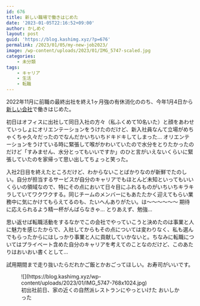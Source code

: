 ```yaml
---
id: 676
title: 新しい職場で働きはじめた
date: '2023-01-05T22:16:52+09:00'
author: かしめぐ
layout: post
guid: 'https://blog.kashimg.xyz/?p=676'
permalink: /2023/01/05/my-new-job2023/
image: /wp-content/uploads/2023/01/IMG_5747-scaled.jpg
categories:
    - 未分類
tags:
    - キャリア
    - 生活
    - 転職
---
```


2022年11月に前職の最終出社を終え1ヶ月強の有休消化ののち、今年1月4日から[新しい会社](https://3-shake.com/)で働きはじめた。

初日はオフィスに出社して同日入社の方々（私ふくめて10名いた）と顔をあわせていっしょにオリエンテーションをうけたのだけど、新入社員なんて立場がめちゃくちゃ久々だったのでなんだかいちいちドキドキしてしまった… オリエンテーションをうけている時に緊張して喉がかわいていたので水分をとりたかったのだけど「すみません、水分とってもいいですか」のひと言がいえないくらいに緊張していたのを家帰って思い出してちょっと笑った。

入社2日目を終えたところだけど、わからないことばかりなのが新鮮でたのしい。自分が担当するサービスが自分のキャリアでもほとんど未知といってもいいくらいの領域なので、特にその点において日々目にふれるものがいちいちキラキラしていてワクワクする。同じチームのメンバーにもあたたかく迎えてもらい業務中に気にかけてもらえてるのも、たいへんありがたい。は〜〜〜〜〜〜 期待に応えられるよう精一杯がんばらなきゃ… とりあえず、勉強…

思い返せば転職活動をするなかでこの会社でやっていこうと決めたのは事業と人に魅力を感じたからで、入社してからもその点については変わりなく、私も選んでもらったからにはしっかり事業と人に貢献していかないと。ちなみに転職についてはプライベート含めた自分のキャリアを考えてのことなのだけど、このあたりはおいおい書くとして…

試用期間まで走り抜いたらだれかご飯とかおごってほしい。お寿司がいいです。

<figure class="wp-block-image size-large">![](https://blog.kashimg.xyz/wp-content/uploads/2023/01/IMG_5747-768x1024.jpg)<figcaption class="wp-element-caption">初出社前日、家の近くの自然派レストランにやっといけた おいしかった</figcaption></figure>